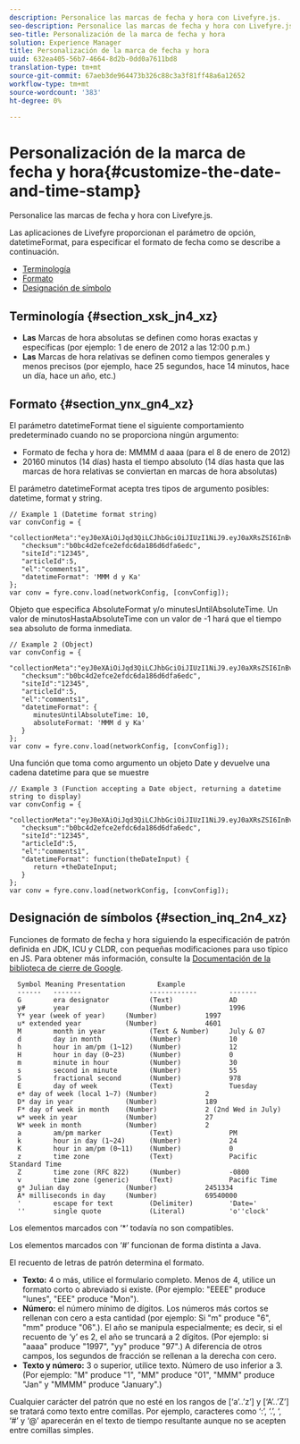 ```yaml
---
description: Personalice las marcas de fecha y hora con Livefyre.js.
seo-description: Personalice las marcas de fecha y hora con Livefyre.js.
seo-title: Personalización de la marca de fecha y hora
solution: Experience Manager
title: Personalización de la marca de fecha y hora
uuid: 632ea405-56b7-4664-8d2b-0dd0a7611bd8
translation-type: tm+mt
source-git-commit: 67aeb3de964473b326c88c3a3f81ff48a6a12652
workflow-type: tm+mt
source-wordcount: '383'
ht-degree: 0%

---
```



# Personalización de la marca de fecha y hora{#customize-the-date-and-time-stamp}

Personalice las marcas de fecha y hora con Livefyre.js.

Las aplicaciones de Livefyre proporcionan el parámetro de opción, datetimeFormat, para especificar el formato de fecha como se describe a continuación.

* [Terminología](#c_date_time_stamp/section_xsk_jn4_xz)
* [Formato](#c_date_time_stamp/section_ynx_gn4_xz)
* [Designación de símbolo](#c_date_time_stamp/section_inq_2n4_xz)

## Terminología {#section_xsk_jn4_xz}

* **Las** Marcas de hora absolutas se definen como horas exactas y específicas (por ejemplo: 1 de enero de 2012 a las 12:00 p.m.)
* **Las** Marcas de hora relativas se definen como tiempos generales y menos precisos (por ejemplo, hace 25 segundos, hace 14 minutos, hace un día, hace un año, etc.)

## Formato {#section_ynx_gn4_xz}

El parámetro datetimeFormat tiene el siguiente comportamiento predeterminado cuando no se proporciona ningún argumento:

* Formato de fecha y hora de: MMMM d aaaa (para el 8 de enero de 2012)
* 20160 minutos (14 días) hasta el tiempo absoluto (14 días hasta que las marcas de hora relativas se conviertan en marcas de hora absolutas)

El parámetro datetimeFormat acepta tres tipos de argumento posibles: datetime, format y string.

```
// Example 1 (Datetime format string)  
var convConfig = { 
   "collectionMeta":"eyJ0eXAiOiJqd3QiLCJhbGciOiJIUzI1NiJ9.eyJ0aXRsZSI6InBvc3QgMiIsInVybCI6Imh0dHA6XC9cL29yYW5nZXNhcmVncmVhdC5jb21cL3VzZWExcDcwXzEyXC8_cD01IiwidGFncyI6IiIsImNoZWNrc3VtIjoiYjBiYzRkMmVmY2UyZWZkYzZkYTE4NmQ2ZGZhNmVkYzAiLCJhcnRpY2xlSWQiOjV9.XZJTJgwpiFZCQ6dv8vvl91sMbFSJndzZPTHhmtOaImo", 
   "checksum":"b0bc4d2efce2efdc6da186d6dfa6edc", 
   "siteId":"12345", 
   "articleId":5, 
   "el":"comments1", 
   "datetimeFormat": 'MMM d y Ka' 
}; 
var conv = fyre.conv.load(networkConfig, [convConfig]);
```

Objeto que especifica AbsoluteFormat y/o minutesUntilAbsoluteTime. Un valor de minutosHastaAbsoluteTime con un valor de -1 hará que el tiempo sea absoluto de forma inmediata.

```
// Example 2 (Object)  
var convConfig = { 
   "collectionMeta":"eyJ0eXAiOiJqd3QiLCJhbGciOiJIUzI1NiJ9.eyJ0aXRsZSI6InBvc3QgMiIsInVybCI6Imh0dHA6XC9cL29yYW5nZXNhcmVncmVhdC5jb21cL3VzZWExcDcwXzEyXC8_cD01IiwidGFncyI6IiIsImNoZWNrc3VtIjoiYjBiYzRkMmVmY2UyZWZkYzZkYTE4NmQ2ZGZhNmVkYzAiLCJhcnRpY2xlSWQiOjV9.XZJTJgwpiFZCQ6dv8vvl91sMbFSJndzZPTHhmtOaImo", 
   "checksum":"b0bc4d2efce2efdc6da186d6dfa6edc", 
   "siteId":"12345", 
   "articleId":5, 
   "el":"comments1", 
   "datetimeFormat": { 
      minutesUntilAbsoluteTime: 10, 
      absoluteFormat: 'MMM d y Ka' 
   } 
};  
var conv = fyre.conv.load(networkConfig, [convConfig]);
```

Una función que toma como argumento un objeto Date y devuelve una cadena datetime para que se muestre

```
// Example 3 (Function accepting a Date object, returning a datetime string to display) 
var convConfig = { 
   "collectionMeta":"eyJ0eXAiOiJqd3QiLCJhbGciOiJIUzI1NiJ9.eyJ0aXRsZSI6InBvc3QgMiIsInVybCI6Imh0dHA6XC9cL29yYW5nZXNhcmVncmVhdC5jb21cL3VzZWExcDcwXzEyXC8_cD01IiwidGFncyI6IiIsImNoZWNrc3VtIjoiYjBiYzRkMmVmY2UyZWZkYzZkYTE4NmQ2ZGZhNmVkYzAiLCJhcnRpY2xlSWQiOjV9.XZJTJgwpiFZCQ6dv8vvl91sMbFSJndzZPTHhmtOaImo", 
   "checksum":"b0bc4d2efce2efdc6da186d6dfa6edc", 
   "siteId":"12345", 
   "articleId":5, 
   "el":"comments1", 
   "datetimeFormat": function(theDateInput) { 
      return +theDateInput; 
   } 
};  
var conv = fyre.conv.load(networkConfig, [convConfig]);
```

## Designación de símbolos {#section_inq_2n4_xz}

Funciones de formato de fecha y hora siguiendo la especificación de patrón definida en JDK, ICU y CLDR, con pequeñas modificaciones para uso típico en JS. Para obtener más información, consulte la [Documentación de la biblioteca de cierre de Google](https://developers.google.com/closure/library/docs/overview).

```
  Symbol Meaning Presentation        Example 
  ------   -------                 ------------        ------- 
  G        era designator          (Text)              AD 
  y#       year                    (Number)            1996 
  Y* year (week of year)     (Number)            1997 
  u* extended year           (Number)            4601 
  M        month in year           (Text & Number)     July & 07 
  d        day in month            (Number)            10 
  h        hour in am/pm (1~12)    (Number)            12 
  H        hour in day (0~23)      (Number)            0 
  m        minute in hour          (Number)            30 
  s        second in minute        (Number)            55 
  S        fractional second       (Number)            978 
  E        day of week             (Text)              Tuesday 
  e* day of week (local 1~7) (Number)            2 
  D* day in year             (Number)            189 
  F* day of week in month    (Number)            2 (2nd Wed in July) 
  w* week in year            (Number)            27 
  W* week in month           (Number)            2 
  a        am/pm marker            (Text)              PM 
  k        hour in day (1~24)      (Number)            24 
  K        hour in am/pm (0~11)    (Number)            0 
  z        time zone               (Text)              Pacific Standard Time 
  Z        time zone (RFC 822)     (Number)            -0800 
  v        time zone (generic)     (Text)              Pacific Time 
  g* Julian day              (Number)            2451334 
  A* milliseconds in day     (Number)            69540000 
  '        escape for text         (Delimiter)         'Date=' 
  ''       single quote            (Literal)           'o''clock'
```

Los elementos marcados con ‘*’ todavía no son compatibles.

Los elementos marcados con ‘#’ funcionan de forma distinta a Java.

El recuento de letras de patrón determina el formato.

* **Texto:** 4 o más, utilice el formulario completo. Menos de 4, utilice un formato corto o abreviado si existe. (Por ejemplo: &quot;EEEE&quot; produce &quot;lunes&quot;, &quot;EEE&quot; produce &quot;Mon&quot;).
* **Número:** el número mínimo de dígitos. Los números más cortos se rellenan con cero a esta cantidad (por ejemplo: Si &quot;m&quot; produce &quot;6&quot;, &quot;mm&quot; produce &quot;06&quot;.). El año se manipula especialmente; es decir, si el recuento de ‘y’ es 2, el año se truncará a 2 dígitos. (Por ejemplo: si &quot;aaaa&quot; produce &quot;1997&quot;, &quot;yy&quot; produce &quot;97&quot;.) A diferencia de otros campos, los segundos de fracción se rellenan a la derecha con cero.
* **Texto y número:** 3 o superior, utilice texto. Número de uso inferior a 3. (Por ejemplo: &quot;M&quot; produce &quot;1&quot;, &quot;MM&quot; produce &quot;01&quot;, &quot;MMM&quot; produce &quot;Jan&quot; y &quot;MMMM&quot; produce &quot;January&quot;.)

Cualquier carácter del patrón que no esté en los rangos de [‘a’..’z’] y [‘A’..’Z’] se tratará como texto entre comillas. Por ejemplo, caracteres como ‘:’, ‘.’, ‘, ‘#’ y ‘@’ aparecerán en el texto de tiempo resultante aunque no se acepten entre comillas simples.
